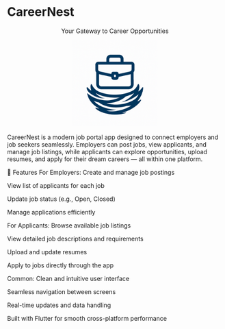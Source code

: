 # CareerNest
<p align="center">
  Your Gateway to Career Opportunities
</p>
<p align="center">
  <img src="assets/app_logo1.png" alt="CareerNest Logo" width="200"/>
</p>

CareerNest is a modern job portal app designed to connect employers and job seekers seamlessly.
Employers can post jobs, view applicants, and manage job listings, while applicants can explore opportunities, upload resumes, and apply for their dream careers — all within one platform.

🚀 Features
For Employers:
Create and manage job postings

View list of applicants for each job

Update job status (e.g., Open, Closed)

Manage applications efficiently

For Applicants:
Browse available job listings

View detailed job descriptions and requirements

Upload and update resumes

Apply to jobs directly through the app

Common:
Clean and intuitive user interface

Seamless navigation between screens

Real-time updates and data handling

Built with Flutter for smooth cross-platform performance


